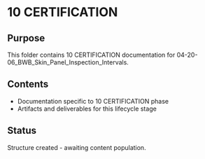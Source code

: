 # 10 CERTIFICATION

## Purpose
This folder contains 10 CERTIFICATION documentation for 04-20-06_BWB_Skin_Panel_Inspection_Intervals.

## Contents
- Documentation specific to 10 CERTIFICATION phase
- Artifacts and deliverables for this lifecycle stage

## Status
Structure created - awaiting content population.
